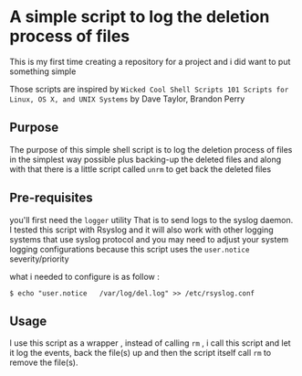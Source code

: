 # A simple script to log the deletion process of files

This is my first time creating a repository for a project and i did want to put something simple

Those scripts are inspired by ```Wicked Cool Shell Scripts 101 Scripts for Linux, OS X, and UNIX Systems``` by Dave Taylor, Brandon Perry
## Purpose
The purpose of this simple shell script is to log the deletion process of files in the simplest way possible
plus backing-up the deleted files  and along with that there is a little script called ```unrm```
to get back the deleted files
## Pre-requisites
you'll first need the ```logger``` utility That is to send logs to the syslog daemon.
I tested this script with Rsyslog and it will also work with other logging systems that use syslog protocol
and you may need to adjust your system logging configurations because this script uses the ```user.notice``` severity/priority

what i needed to configure is as follow :
```
$ echo "user.notice   /var/log/del.log" >> /etc/rsyslog.conf
```
## Usage
I use this script as a wrapper , instead of calling ```rm``` ,
i call this script and let it log the events, back the file(s) up and  then the script itself call ```rm``` to remove the file(s). 

